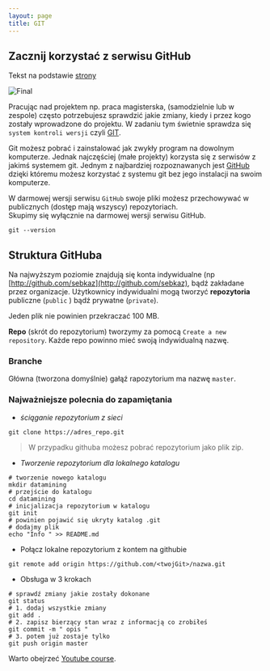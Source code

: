 ```yaml
---
layout: page
title: GIT
---
```


## Zacznij korzystać z serwisu GitHub

Tekst na podstawie [strony](http://pbiecek.github.io/Przewodnik/Programowanie/jak_korzystac_z_serwisu_github_i_waffle.html)

![Final](img/final.gif)

Pracując nad projektem np. praca magisterska, (samodzielnie lub w zespole) często potrzebujesz sprawdzić jakie zmiany, kiedy i przez kogo zostały wprowadzone do projektu.
W zadaniu tym świetnie sprawdza się `system kontroli wersji` czyli [GIT](https://git-scm.com). 

Git możesz pobrać i zainstalować jak zwykły program na dowolnym komputerze.
Jednak najczęściej (małe projekty) korzysta się z serwisów z jakimś systemem git. 
Jednym z najbardziej rozpoznawanych jest [GitHub](www.github.com) dzięki któremu możesz korzystać z systemu git bez jego instalacji na swoim komputerze.

W darmowej wersji serwisu `GitHub` swoje pliki możesz przechowywać w publicznych (dostęp mają wszyscy) repozytoriach.  
Skupimy się wyłącznie na darmowej wersji serwisu GitHub.

```{bash}
git --version
```

## Struktura GitHuba

Na najwyższym poziomie znajdują się konta indywidualne (np [http://github.com/sebkaz](http://github.com/sebkaz), bądź zakładane przez organizacje. 
Użytkownicy indywidualni mogą tworzyć **repozytoria** publiczne (`public` ) bądź prywatne (`private`). 

Jeden plik nie powinien przekraczać 100 MB.

**Repo** (skrót do repozytorium) tworzymy za pomocą `Create a new repository`.
 Każde repo powinno mieć swoją indywidualną nazwę. 

### Branche

Główna (tworzona domyślnie) gałąź rapozytorium ma nazwę `master`.


### Najważniejsze polecnia do zapamiętania

* _ściąganie repozytorium z sieci_

```{bash}
git clone https://adres_repo.git
```

> W przypadku githuba możesz pobrać repozytorium jako plik zip.

* _Tworzenie repozytorium dla lokalnego katalogu_

```{bash}
# tworzenie nowego katalogu
mkdir datamining
# przejście do katalogu
cd datamining
# inicjalizacja repozytorium w katalogu
git init
# powinien pojawić się ukryty katalog .git
# dodajmy plik
echo "Info " >> README.md
```

* Połącz lokalne repozytorium z kontem na githubie

```{bash}
git remote add origin https://github.com/<twojGit>/nazwa.git
```

* Obsługa w 3 krokach

```{bash}
# sprawdź zmiany jakie zostały dokonane
git status
# 1. dodaj wszystkie zmiany
git add .
# 2. zapisz bierzący stan wraz z informacją co zrobiłeś
git commit -m " opis "
# 3. potem już zostaje tylko
git push origin master
```
Warto obejrzeć [Youtube course](https://www.youtube.com/watch?v=HVsySz-h9r4).

